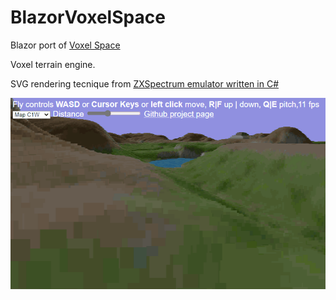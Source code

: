 # BlazorVoxelSpace

Blazor port of [Voxel Space](https://github.com/s-macke/VoxelSpace)

Voxel terrain engine.

SVG rendering tecnique from [ZXSpectrum emulator written in C#](https://github.com/EngstromJimmy/ZXSpectrum)

![Sample](https://github.com/alexandrelozano/BlazorVoxelSpace/raw/master/BlazorVoxel/Resources/sample.gif)

